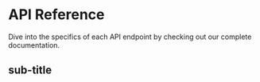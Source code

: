 # API Reference

Dive into the specifics of each API endpoint by checking out our complete documentation.

## sub-title
